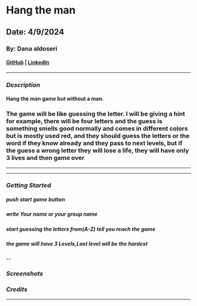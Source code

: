 # Hang the man

## Date: 4/9/2024

### By: Dana aldoseri

#### [GitHub](https://github.com/Danahaldoseri) | [LinkedIn](https://www.linkedin.com/in/dana-aldosari-7218691a2/)

---

### **_Description_**

#### Hang the man game but without a man.

### The game will be like guessing the letter. I will be giving a hint for example, there will be four letters and the guess is something smells good normally and comes in different colors but is mostly used red, and they should guess the letters or the word if they know already and they pass to next levels, but if the guess a wrong letter they will lose a life, they will have only 3 lives and then game over

---

---

### **_Getting Started_**

##### push start game button

##### write Your name or your group name

##### start guessing the letters from(A-Z) tell you reach the game

##### the game will have 3 Levels,Last level will be the hardest

--

### **_Screenshots_**

### **_Credits_**

---
